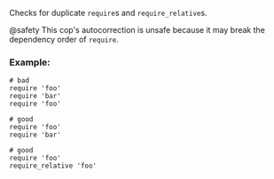 Checks for duplicate ``require``s and ``require_relative``s.

@safety
    This cop's autocorrection is unsafe because it may break the dependency order
    of `require`.

### Example:
    # bad
    require 'foo'
    require 'bar'
    require 'foo'

    # good
    require 'foo'
    require 'bar'

    # good
    require 'foo'
    require_relative 'foo'
